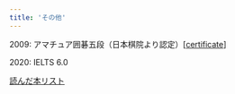 ```yaml
---
title: 'その他'
---
```



2009: アマチュア囲碁五段（日本棋院より認定）[[certificate](https://sosuke.info/files/go.pdf)]

2020: IELTS 6.0 

[読んだ本リスト](https://sosuke.info/reading_books)